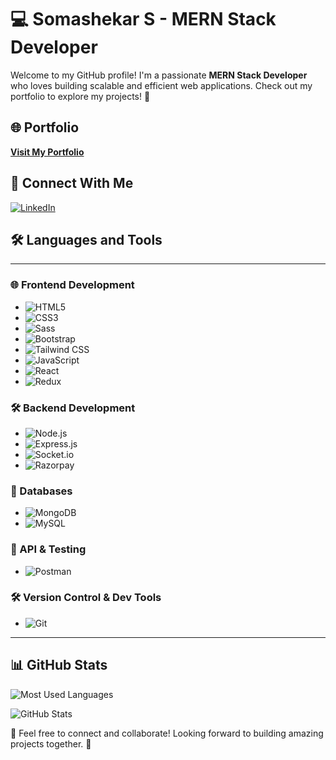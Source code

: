 # 💻 Somashekar S - MERN Stack Developer

Welcome to my GitHub profile! I'm a passionate **MERN Stack Developer** who loves building scalable and efficient web applications. Check out my portfolio to explore my projects! 🚀

## 🌐 Portfolio
[**Visit My Portfolio**](https://marvelous-biscotti-cd3442.netlify.app/)

## 🔗 Connect With Me
[![LinkedIn](https://img.shields.io/badge/LinkedIn-Somashekar_S-blue?style=flat&logo=linkedin)](https://www.linkedin.com/in/somashekar-s-38b434214/)

## 🛠 Languages and Tools

---

### **🌐 Frontend Development**  
- ![HTML5](https://img.shields.io/badge/HTML5-E34F26?style=for-the-badge&logo=html5&logoColor=white)  
- ![CSS3](https://img.shields.io/badge/CSS3-1572B6?style=for-the-badge&logo=css3&logoColor=white)  
- ![Sass](https://img.shields.io/badge/Sass-CC6699?style=for-the-badge&logo=sass&logoColor=white)  
- ![Bootstrap](https://img.shields.io/badge/Bootstrap-563D7C?style=for-the-badge&logo=bootstrap&logoColor=white)  
- ![Tailwind CSS](https://img.shields.io/badge/TailwindCSS-38B2AC?style=for-the-badge&logo=tailwind-css&logoColor=white)  
- ![JavaScript](https://img.shields.io/badge/JavaScript-F7DF1E?style=for-the-badge&logo=javascript&logoColor=black)  
- ![React](https://img.shields.io/badge/React-61DAFB?style=for-the-badge&logo=react&logoColor=black)  
- ![Redux](https://img.shields.io/badge/Redux-764ABC?style=for-the-badge&logo=redux&logoColor=white)  

### **🛠 Backend Development**  
- ![Node.js](https://img.shields.io/badge/Node.js-339933?style=for-the-badge&logo=node.js&logoColor=white)  
- ![Express.js](https://img.shields.io/badge/Express.js-000000?style=for-the-badge&logo=express&logoColor=white)  
- ![Socket.io](https://img.shields.io/badge/Socket.io-010101?style=for-the-badge&logo=socket.io&logoColor=white)  
- ![Razorpay](https://img.shields.io/badge/Razorpay-02042B?style=for-the-badge&logo=razorpay&logoColor=white)  

### **💾 Databases**  
- ![MongoDB](https://img.shields.io/badge/MongoDB-47A248?style=for-the-badge&logo=mongodb&logoColor=white)  
- ![MySQL](https://img.shields.io/badge/MySQL-4479A1?style=for-the-badge&logo=mysql&logoColor=white)  

### **📡 API & Testing**  
- ![Postman](https://img.shields.io/badge/Postman-FF6C37?style=for-the-badge&logo=postman&logoColor=white)  

### **🛠 Version Control & Dev Tools**  
- ![Git](https://img.shields.io/badge/Git-F05032?style=for-the-badge&logo=git&logoColor=white)  

---

## 📊 GitHub Stats
![Most Used Languages](https://github-readme-stats.vercel.app/api/top-langs/?username=somugowdasoft&layout=compact&theme=dark)

![GitHub Stats](https://github-readme-stats.vercel.app/api?username=somugowdasoft&show_icons=true&theme=dark)

📩 Feel free to connect and collaborate! Looking forward to building amazing projects together. 🚀
